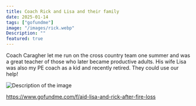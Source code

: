 ```yaml
---
title: Coach Rick and Lisa and their family
date: 2025-01-14
tags: ["gofundme"]
image: "/images/rick.webp"
Description: ""
featured: true
---
```


Coach Caragher let me run on the cross country team one summer and was a great teacher of 
those who later became productive adults. His wife Lisa was also my PE coach as a kid and recently
retired. They could use our help!

![Description of the image](https://images.gofundme.com/2p2U2sWLEdTmu7t6qRyPNISFJZ8=/720x405/https://d2g8igdw686xgo.cloudfront.net/85570277_1736554972155559_r.jpeg)


https://www.gofundme.com/f/aid-lisa-and-rick-after-fire-loss
